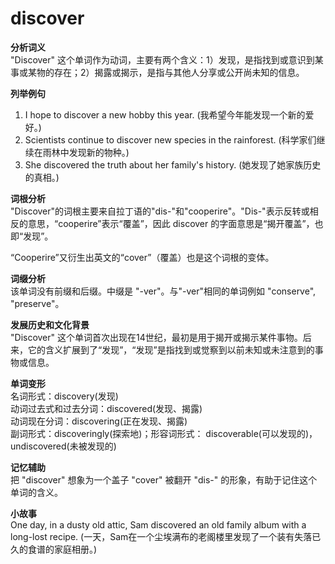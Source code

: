 # discover

**分析词义**  
"Discover" 这个单词作为动词，主要有两个含义：1）发现，是指找到或意识到某事或某物的存在；2）揭露或揭示，是指与其他人分享或公开尚未知的信息。

  

**列举例句**

  

1.  I hope to discover a new hobby this year. (我希望今年能发现一个新的爱好。)
2.  Scientists continue to discover new species in the rainforest. (科学家们继续在雨林中发现新的物种。)
3.  She discovered the truth about her family's history. (她发现了她家族历史的真相。)

  

**词根分析**  
"Discover"的词根主要来自拉丁语的"dis-"和"cooperire"。"Dis-"表示反转或相反的意思，“cooperire”表示“覆盖”，因此 discover 的字面意思是“揭开覆盖”，也即“发现”。

  

“Cooperire”又衍生出英文的“cover”（覆盖）也是这个词根的变体。

  

**词缀分析**  
该单词没有前缀和后缀。中缀是 "-ver"。与"-ver"相同的单词例如 "conserve", "preserve"。

  

**发展历史和文化背景**  
"Discover" 这个单词首次出现在14世纪，最初是用于揭开或揭示某件事物。后来，它的含义扩展到了“发现”，“发现”是指找到或觉察到以前未知或未注意到的事物或信息。

  

**单词变形**  
名词形式：discovery(发现)  
动词过去式和过去分词：discovered(发现、揭露)  
动词现在分词：discovering(正在发现、揭露)  
副词形式：discoveringly(探索地)；形容词形式： discoverable(可以发现的)，undiscovered(未被发现的)

  

**记忆辅助**  
把 "discover" 想象为一个盖子 "cover" 被翻开 "dis-" 的形象，有助于记住这个单词的含义。

  

**小故事**  
One day, in a dusty old attic, Sam discovered an old family album with a long-lost recipe. (一天，Sam在一个尘埃满布的老阁楼里发现了一个装有失落已久的食谱的家庭相册。)
